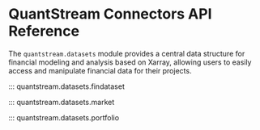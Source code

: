 # QuantStream Connectors API Reference

The `quantstream.datasets` module provides a central data structure for financial modeling and analysis based on Xarray, allowing users to easily access and manipulate financial data for their projects.

::: quantstream.datasets.findataset

::: quantstream.datasets.market

::: quantstream.datasets.portfolio
